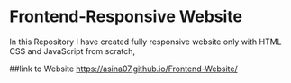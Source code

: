 # Frontend-Responsive Website 

In this Repository I have created fully responsive website only with HTML CSS and JavaScript from scratch,

##link to Website
https://asina07.github.io/Frontend-Website/

